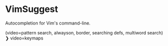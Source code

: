 # VimSuggest
Autocompletion for Vim's command-line.

(video=pattern search, alwayson, border, searching defs, multiword search)
❯ video=keymaps
